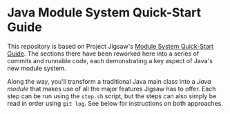 # Java Module System Quick-Start Guide

This repository is based on Project Jigsaw's [Module System Quick-Start Guide](http://openjdk.java.net/projects/jigsaw/quick-start). The sections there have been reworked here into a series of commits and runnable code, each demonstrating a key aspect of Java's new module system.

Along the way, you'll transform a traditional Java main class into a _Java module_ that makes use of all the major features Jigsaw has to offer. Each step can be run using the `step.sh` script, but the steps can also simply be read in order using `git log`. See below for instructions on both approaches.
